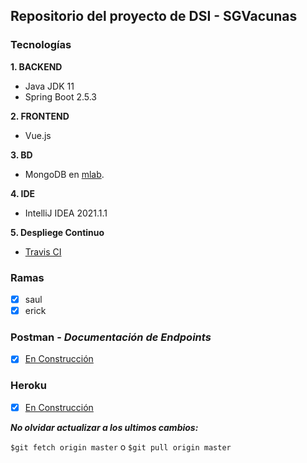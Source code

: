## Repositorio del proyecto de DSI - SGVacunas
### Tecnologías
__1. BACKEND__
- Java JDK 11
- Spring Boot 2.5.3

__2. FRONTEND__
- Vue.js

__3. BD__
- MongoDB en [mlab](https://mlab.com/).

__4. IDE__
- IntelliJ IDEA 2021.1.1

__5. Despliege Continuo__
- [Travis CI]()

### Ramas
- [x]  saul
- [x]  erick

### Postman - _Documentación de Endpoints_
- [x] [En Construcción]()

### Heroku
- [x] [En Construcción]()

***No olvidar actualizar a los ultimos cambios:***

`$git fetch origin master` o `$git pull origin master`



